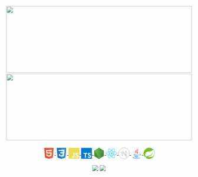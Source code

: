 <div align="center">
  <a href="https://github.com/everyt">
  <img height="180em" width="100%" src="https://github-readme-stats.vercel.app/api/top-langs/?username=everyt&layout=compact"/>
  <img height="180em" width="100%" src="https://github-readme-stats.vercel.app/api?username=everyt&count_private=true&show_icons=true"/>
  <div style="display: inline_block"><br>
    <img align="center" alt="Html" height="30" width="30" src="https://raw.githubusercontent.com/devicons/devicon/master/icons/html5/html5-original.svg">
    <img align="center" alt="css" height="30" width="30" src="https://raw.githubusercontent.com/devicons/devicon/master/icons/css3/css3-original.svg">
    <img align="center" alt="js" height="30" width="30" src="https://raw.githubusercontent.com/devicons/devicon/master/icons/javascript/javascript-plain.svg">
    <img align="center" alt="ts" height="30" width="30" src="https://raw.githubusercontent.com/devicons/devicon/master/icons/typescript/typescript-plain.svg">
    <img align="center" alt="nodejs" height="30" width="30" src="https://raw.githubusercontent.com/devicons/devicon/master/icons/nodejs/nodejs-original.svg">
    <img align="center" alt="React" height="30" width="30" src="https://raw.githubusercontent.com/devicons/devicon/master/icons/react/react-original.svg">
    <img align="center" alt="nextjs" height="30" width="30" src="https://raw.githubusercontent.com/devicons/devicon/master/icons/nextjs/nextjs-line.svg">
    <img align="center" alt="java" height="30" width="30" src="https://raw.githubusercontent.com/devicons/devicon/master/icons/java/java-original.svg">
    <img align="center" alt="spring" height="30" width="30" src="https://raw.githubusercontent.com/devicons/devicon/master/icons/spring/spring-original.svg">
  </div>
    <br />
  <div> 
   	<a href="#" target="https://github.com//everyt"><img src="https://img.shields.io/badge/GitHub-100000?style=for-the-badge&logo=github&logoColor=white" target="_blank"></a>
    <a href = "mailto:everytea.time@gmail.com"><img src="https://img.shields.io/badge/-Gmail-%23333?style=for-the-badge&logo=gmail&logoColor=white" target="_blank"></a>
  </div>
</div>

